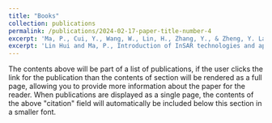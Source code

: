 ```yaml
---
title: "Books"
collection: publications
permalink: /publications/2024-02-17-paper-title-number-4
excerpt: 'Ma, P., Cui, Y., Wang, W., Lin, H., Zhang, Y., & Zheng, Y. Landslide Movement Monitoring with InSAR Technologies. Landslides Chapter 10, BoD–Books on Demand, 2022.'
excerpt: 'Lin Hui and Ma, P., Introduction of InSAR technologies and applications for urban infrastructural health monitoring, Science Press, 2021 (Chinese).'
---
```


The contents above will be part of a list of publications, if the user clicks the link for the publication than the contents of section will be rendered as a full page, allowing you to provide more information about the paper for the reader. When publications are displayed as a single page, the contents of the above "citation" field will automatically be included below this section in a smaller font.
